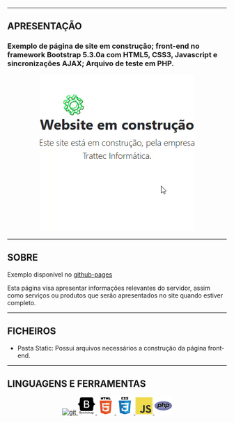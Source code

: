 <hr><h2 align="left">APRESENTAÇÃO</h2>

<h3 align="left">
  Exemplo de página de site em construção; front-end no framework Bootstrap 5.3.0a com HTML5, CSS3, Javascript e sincronizações AJAX; Arquivo de teste em PHP.

<p align="center">
  <img src="https://github.com/tiagoeo/tiagoeo/blob/main/img/website_construcao.gif" alt="Jogo da memória" height="356" width="356">
</p>

<hr><h2 align="left">SOBRE</h2>
<p align="left">
  Exemplo disponível no <a href="https://tiagoeo.github.io/website_construcao_engrenagem_seguidora/">github-pages</a>
</p>
<p align="left">
  Esta página visa apresentar informações relevantes do servidor, assim como serviços ou produtos que serão apresentados no site quando estiver completo.
</p>

<hr><h2 align="left">FICHEIROS</h2>
<p align="left">
  <ul>
    <li>Pasta Static: Possui arquivos necessários a construção da página front-end.</li>
  </ul>
</p>

<hr><h2 align="left">LINGUAGENS E FERRAMENTAS</h2>
<p align="center">
  <a href="https://git-scm.com/" target="_blank" rel="noreferrer">
    <img src="https://www.vectorlogo.zone/logos/git-scm/git-scm-icon.svg" alt="git" width="40" height="40"/>
  </a>
  <a href="https://getbootstrap.com" target="_blank" rel="noreferrer"> 
    <img src="https://raw.githubusercontent.com/devicons/devicon/master/icons/bootstrap/bootstrap-plain-wordmark.svg" alt="bootstrap" width="40" height="40"/>
  </a>
  <a href="https://www.w3.org/html/" target="_blank" rel="noreferrer"> 
    <img src="https://raw.githubusercontent.com/devicons/devicon/master/icons/html5/html5-original-wordmark.svg" alt="html5" width="40" height="40"/>
  </a>
  <a href="https://www.w3schools.com/css/" target="_blank" rel="noreferrer"> 
    <img src="https://raw.githubusercontent.com/devicons/devicon/master/icons/css3/css3-original-wordmark.svg" alt="css3" width="40" height="40"/>
  </a>
  <a href="https://developer.mozilla.org/en-US/docs/Web/JavaScript" target="_blank" rel="noreferrer"> 
    <img src="https://raw.githubusercontent.com/devicons/devicon/master/icons/javascript/javascript-original.svg" alt="javascript" width="40" height="40"/> 
  </a>
    <a href="https://www.php.net" target="_blank" rel="noreferrer"> 
    <img src="https://raw.githubusercontent.com/devicons/devicon/master/icons/php/php-original.svg" alt="php" width="40" height="40"/>
  </a>
</p>
